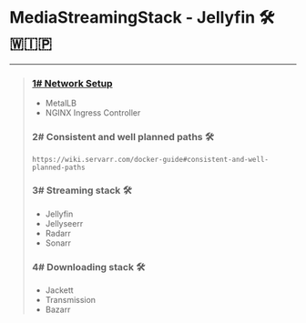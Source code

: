 # MediaStreamingStack - Jellyfin 🛠️ 🇼🇮🇵
___

> ### [1# Network Setup](./network)
> - MetalLB
> - NGINX Ingress Controller
>
> ### 2# Consistent and well planned paths 🛠️
> ```
> https://wiki.servarr.com/docker-guide#consistent-and-well-planned-paths 
> ```
> ### 3# Streaming stack 🛠️
> 
> - Jellyfin
> - Jellyseerr
> - Radarr
> - Sonarr 
> 
> ### 4# Downloading stack 🛠️
> 
> - Jackett
> - Transmission
> - Bazarr
